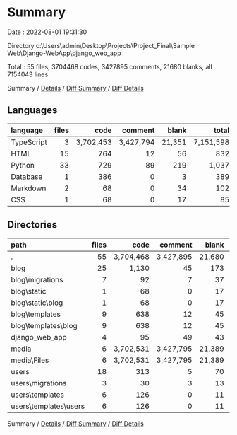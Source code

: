# Summary

Date : 2022-08-01 19:31:30

Directory c:\\Users\\admin\\Desktop\\Projects\\Project_Final\\Sample Web\\Django-WebApp\\django_web_app

Total : 55 files,  3704468 codes, 3427895 comments, 21680 blanks, all 7154043 lines

Summary / [Details](details.md) / [Diff Summary](diff.md) / [Diff Details](diff-details.md)

## Languages
| language | files | code | comment | blank | total |
| :--- | ---: | ---: | ---: | ---: | ---: |
| TypeScript | 3 | 3,702,453 | 3,427,794 | 21,351 | 7,151,598 |
| HTML | 15 | 764 | 12 | 56 | 832 |
| Python | 33 | 729 | 89 | 219 | 1,037 |
| Database | 1 | 386 | 0 | 3 | 389 |
| Markdown | 2 | 68 | 0 | 34 | 102 |
| CSS | 1 | 68 | 0 | 17 | 85 |

## Directories
| path | files | code | comment | blank | total |
| :--- | ---: | ---: | ---: | ---: | ---: |
| . | 55 | 3,704,468 | 3,427,895 | 21,680 | 7,154,043 |
| blog | 25 | 1,130 | 45 | 173 | 1,348 |
| blog\\migrations | 7 | 92 | 7 | 37 | 136 |
| blog\\static | 1 | 68 | 0 | 17 | 85 |
| blog\\static\\blog | 1 | 68 | 0 | 17 | 85 |
| blog\\templates | 9 | 638 | 12 | 45 | 695 |
| blog\\templates\\blog | 9 | 638 | 12 | 45 | 695 |
| django_web_app | 4 | 95 | 49 | 43 | 187 |
| media | 6 | 3,702,531 | 3,427,795 | 21,389 | 7,151,715 |
| media\\Files | 6 | 3,702,531 | 3,427,795 | 21,389 | 7,151,715 |
| users | 18 | 313 | 5 | 70 | 388 |
| users\\migrations | 3 | 30 | 3 | 13 | 46 |
| users\\templates | 6 | 126 | 0 | 11 | 137 |
| users\\templates\\users | 6 | 126 | 0 | 11 | 137 |

Summary / [Details](details.md) / [Diff Summary](diff.md) / [Diff Details](diff-details.md)